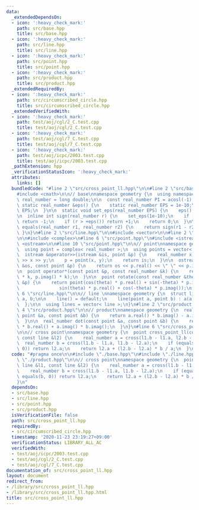 ```yaml
---
data:
  _extendedDependsOn:
  - icon: ':heavy_check_mark:'
    path: src/base.hpp
    title: src/base.hpp
  - icon: ':heavy_check_mark:'
    path: src/line.hpp
    title: src/line.hpp
  - icon: ':heavy_check_mark:'
    path: src/point.hpp
    title: src/point.hpp
  - icon: ':heavy_check_mark:'
    path: src/product.hpp
    title: src/product.hpp
  _extendedRequiredBy:
  - icon: ':heavy_check_mark:'
    path: src/circumscribed_circle.hpp
    title: src/circumscribed_circle.hpp
  _extendedVerifiedWith:
  - icon: ':heavy_check_mark:'
    path: test/aoj/cgl/2_C.test.cpp
    title: test/aoj/cgl/2_C.test.cpp
  - icon: ':heavy_check_mark:'
    path: test/aoj/cgl/7_C.test.cpp
    title: test/aoj/cgl/7_C.test.cpp
  - icon: ':heavy_check_mark:'
    path: test/aoj/icpc/2003.test.cpp
    title: test/aoj/icpc/2003.test.cpp
  _pathExtension: hpp
  _verificationStatusIcon: ':heavy_check_mark:'
  attributes:
    links: []
  bundledCode: "#line 2 \"src/cross_point_ll.hpp\"\n\n#line 2 \"src/base.hpp\"\n\n\
    #include <cmath>\n\n// base\nnamespace geometry {\n  using namespace std;\n  using\
    \ real_number = long double;\n\n  const real_number PI = acosl(-1);\n\n  inline\
    \ static real_number &eps() {\n    static real_number EPS = 1e-10;\n    return\
    \ EPS;\n  }\n\n  static void set_eps(real_number EPS) {\n    eps() = EPS;\n  }\n\
    \n  inline int sign(real_number r) {\n    set_eps(1e-10);\n    if (r < -eps())\
    \ return -1;\n    if (r > +eps()) return +1;\n    return 0;\n  }\n\n  inline bool\
    \ equals(real_number r1, real_number r2) {\n    return sign(r1 - r2) == 0;\n \
    \ }\n}\n#line 2 \"src/line.hpp\"\n\n#include <vector>\n\n#line 2 \"src/point.hpp\"\
    \n\n#include <complex>\n#line 6 \"src/point.hpp\"\n#include <istream>\n#include\
    \ <ostream>\n\n#line 10 \"src/point.hpp\"\n\n// point\nnamespace geometry {\n\
    \  using point = complex< real_number >;\n  using points = vector< point >;\n\n\
    \  istream &operator>>(istream &is, point &p) {\n    real_number x, y;\n    is\
    \ >> x >> y;\n    p = point(x, y);\n    return is;\n  }\n\n  ostream &operator<<(ostream\
    \ &os, const point &p) {\n    return os << p.real() << \" \" << p.imag();\n  }\n\
    \n  point operator*(const point &p, const real_number &k) {\n    return point(p.real()\
    \ * k, p.imag() * k);\n  }\n\n  point rotate(const real_number &theta, const point\
    \ &p) {\n    return point(cos(theta) * p.real() + sin(-theta) * p.imag(),\n  \
    \               sin(theta) * p.real() + cos(-theta) * p.imag());\n  }\n}\n#line\
    \ 6 \"src/line.hpp\"\n\n// line \nnamespace geometry {\n  struct line {\n    point\
    \ a, b;\n\n    line() = default;\n    line(point a, point b) : a(a), b(b) {}\n\
    \  };\n\n  using lines = vector< line >;\n}\n#line 2 \"src/product.hpp\"\n\n#line\
    \ 4 \"src/product.hpp\"\n\n// product\nnamespace geometry {\n  real_number cross(const\
    \ point &a, const point &b) {\n    return a.real() * b.imag() - a.imag() * b.real();\n\
    \  }\n\n  real_number dot(const point &a, const point &b) {\n    return a.real()\
    \ * b.real() + a.imag() * b.imag();\n  }\n}\n#line 6 \"src/cross_point_ll.hpp\"\
    \n\n// cross point\nnamespace geometry {\n  point cross_point_ll(const line &l1,\
    \ const line &l2) {\n    real_number a = cross(l1.b - l1.a, l2.b - l2.a);\n  \
    \  real_number b = cross(l1.b - l1.a, l1.b - l2.a);\n    if (equals(a, 0) && equals(b,\
    \ 0)) return l2.a;\n    return l2.a + (l2.b - l2.a) * b / a;\n  }\n}\n"
  code: "#pragma once\n\n#include \"./base.hpp\"\n#include \"./line.hpp\"\n#include\
    \ \"./product.hpp\"\n\n// cross point\nnamespace geometry {\n  point cross_point_ll(const\
    \ line &l1, const line &l2) {\n    real_number a = cross(l1.b - l1.a, l2.b - l2.a);\n\
    \    real_number b = cross(l1.b - l1.a, l1.b - l2.a);\n    if (equals(a, 0) &&\
    \ equals(b, 0)) return l2.a;\n    return l2.a + (l2.b - l2.a) * b / a;\n  }\n\
    }\n"
  dependsOn:
  - src/base.hpp
  - src/line.hpp
  - src/point.hpp
  - src/product.hpp
  isVerificationFile: false
  path: src/cross_point_ll.hpp
  requiredBy:
  - src/circumscribed_circle.hpp
  timestamp: '2020-11-23 23:19:27+09:00'
  verificationStatus: LIBRARY_ALL_AC
  verifiedWith:
  - test/aoj/icpc/2003.test.cpp
  - test/aoj/cgl/2_C.test.cpp
  - test/aoj/cgl/7_C.test.cpp
documentation_of: src/cross_point_ll.hpp
layout: document
redirect_from:
- /library/src/cross_point_ll.hpp
- /library/src/cross_point_ll.hpp.html
title: src/cross_point_ll.hpp
---
```

